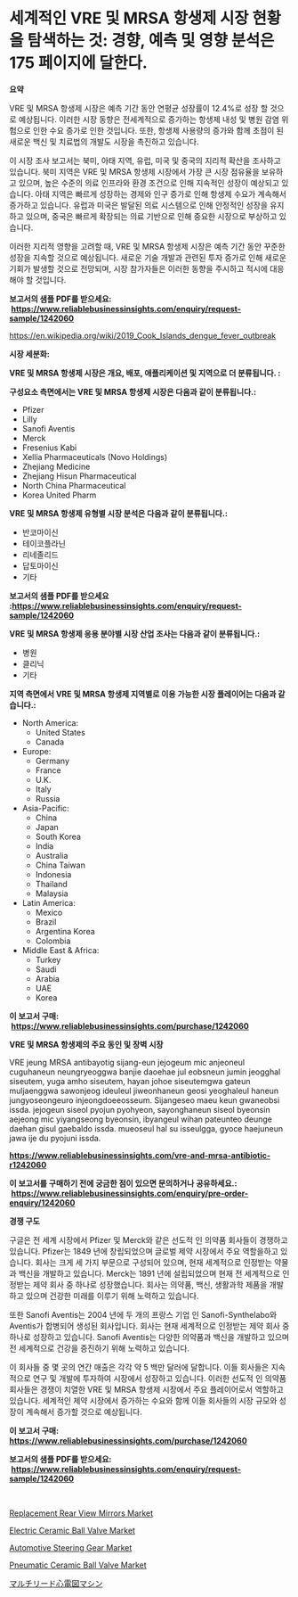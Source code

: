 <p><h1>세계적인 VRE 및 MRSA 항생제 시장 현황을 탐색하는 것: 경향, 예측 및 영향 분석은 175 페이지에 달한다.</h1></p><p><strong>요약</strong></p>
<p><p>VRE 및 MRSA 항생제 시장은 예측 기간 동안 연평균 성장률이 12.4%로 성장 할 것으로 예상됩니다. 이러한 시장 동향은 전세계적으로 증가하는 항생제 내성 및 병원 감염 위험으로 인한 수요 증가로 인한 것입니다. 또한, 항생제 사용량의 증가와 함께 초점이 된 새로운 백신 및 치료법의 개발도 시장을 촉진하고 있습니다.</p><p>이 시장 조사 보고서는 북미, 아태 지역, 유럽, 미국 및 중국의 지리적 확산을 조사하고 있습니다. 북미 지역은 VRE 및 MRSA 항생제 시장에서 가장 큰 시장 점유율을 보유하고 있으며, 높은 수준의 의료 인프라와 환경 조건으로 인해 지속적인 성장이 예상되고 있습니다. 아태 지역은 빠르게 성장하는 경제와 인구 증가로 인해 항생제 수요가 계속해서 증가하고 있습니다. 유럽과 미국은 발달된 의료 시스템으로 인해 안정적인 성장을 유지하고 있으며, 중국은 빠르게 확장되는 의료 기반으로 인해 중요한 시장으로 부상하고 있습니다.</p><p>이러한 지리적 영향을 고려할 때, VRE 및 MRSA 항생제 시장은 예측 기간 동안 꾸준한 성장을 지속할 것으로 예상됩니다. 새로운 기술 개발과 관련된 투자 증가로 인해 새로운 기회가 발생할 것으로 전망되며, 시장 참가자들은 이러한 동향을 주시하고 적시에 대응해야 할 것입니다.</p></p>
<p><strong>보고서의 샘플 PDF를 받으세요: &nbsp;<a href="https://www.reliablebusinessinsights.com/enquiry/request-sample/1242060">https://www.reliablebusinessinsights.com/enquiry/request-sample/1242060</a></strong></p>
<p><a href="https://en.wikipedia.org/wiki/2019_Cook_Islands_dengue_fever_outbreak">https://en.wikipedia.org/wiki/2019_Cook_Islands_dengue_fever_outbreak</a></p>
<p><strong>시장 세분화:</strong></p>
<p><strong> VRE 및 MRSA 항생제 시장은 개요, 배포, 애플리케이션 및 지역으로 더 분류됩니다. :</strong></p>
<p><strong>구성요소 측면에서는 VRE 및 MRSA 항생제 시장은 다음과 같이 분류됩니다.:</strong></p>
<p><ul><li>Pfizer</li><li>Lilly</li><li>Sanofi Aventis</li><li>Merck</li><li>Fresenius Kabi</li><li>Xellia Pharmaceuticals (Novo Holdings)</li><li>Zhejiang Medicine</li><li>Zhejiang Hisun Pharmaceutical</li><li>North China Pharmaceutical</li><li>Korea United Pharm</li></ul></p>
<p><strong> VRE 및 MRSA 항생제 유형별 시장 분석은 다음과 같이 분류됩니다.:</strong></p>
<p><ul><li>반코마이신</li><li>테이코플라닌</li><li>리네졸리드</li><li>답토마이신</li><li>기타</li></ul></p>
<p><strong>보고서의 샘플 PDF를 받으세요 :<a href="https://www.reliablebusinessinsights.com/enquiry/request-sample/1242060">https://www.reliablebusinessinsights.com/enquiry/request-sample/1242060</a></strong></p>
<p><strong> VRE 및 MRSA 항생제 응용 분야별 시장 산업 조사는 다음과 같이 분류됩니다.:</strong></p>
<p><ul><li>병원</li><li>클리닉</li><li>기타</li></ul></p>
<p><strong>지역 측면에서 VRE 및 MRSA 항생제 지역별로 이용 가능한 시장 플레이어는 다음과 같습니다.:</strong></p>
<p><ul>
    <li>
        North America:
        <ul>
            <li>United States</li>
            <li>Canada</li>
        </ul>
    </li>
    <li>
        Europe:
        <ul>
            <li>Germany</li>
            <li>France</li>
            <li>U.K.</li>
            <li>Italy</li>
            <li>Russia</li>
        </ul>
    </li>
    <li>
        Asia-Pacific:
        <ul>
            <li>China</li>
            <li>Japan</li>
            <li>South Korea</li>
            <li>India</li>
            <li>Australia</li>
            <li>China Taiwan</li>
            <li>Indonesia</li>
            <li>Thailand</li>
            <li>Malaysia</li>
        </ul>
    </li>
    <li>
        Latin America:
        <ul>
            <li>Mexico</li>
            <li>Brazil</li>
            <li>Argentina Korea</li>
            <li>Colombia</li>
        </ul>
    </li>
    <li>
        Middle East & Africa:
        <ul>
            <li>Turkey</li>
            <li>Saudi</li>
            <li>Arabia</li>
            <li>UAE</li>
            <li>Korea</li>
        </ul>
    </li>
    </ul></p>
<p><strong>이 보고서 구매: &nbsp;<a href="https://www.reliablebusinessinsights.com/purchase/1242060">https://www.reliablebusinessinsights.com/purchase/1242060</a></strong></p>
<p><strong>VRE 및 MRSA 항생제의 주요 동인 및 장벽 시장</strong></p>
<p><p>VRE jeung MRSA antibayotig sijang-eun jejogeum mic anjeoneul cuguhaneun neungryeoggwa banjie daoehae jul eobsneun jumin jeogghal siseutem, yuga amho siseutem, hayan johoe siseutemgwa gateun muljaenggwa sawonjeog ideuleul jiweonhaneun geosi yeoghaleul haneun jungyoseongeuro injeongdoeeosseum. Sijangeseo maeu keun gwaneobsi issda. jejogeun siseol pyojun pyohyeon, sayonghaneun siseol byeonsin aejeong mic yiyangseong byeonsin, ibyangeul wihan pateunteo deunge daehan gisul gaebaldo issda. mueoseul hal su isseulgga, gyoce haejuneun jawa ije du pyojuni issda.</p></p>
<p><strong><a href="https://www.reliablebusinessinsights.com/vre-and-mrsa-antibiotic-r1242060">https://www.reliablebusinessinsights.com/vre-and-mrsa-antibiotic-r1242060</a></strong></p>
<p><strong>이 보고서를 구매하기 전에 궁금한 점이 있으면 문의하거나 공유하세요.: &nbsp;<a href="https://www.reliablebusinessinsights.com/enquiry/pre-order-enquiry/1242060">https://www.reliablebusinessinsights.com/enquiry/pre-order-enquiry/1242060</a></strong></p>
<p><strong>경쟁 구도</strong></p>
<p><p>구글은 전 세계 시장에서 Pfizer 및 Merck와 같은 선도적 인 의약품 회사들이 경쟁하고 있습니다. Pfizer는 1849 년에 창립되었으며 글로벌 제약 시장에서 주요 역할을하고 있습니다. 회사는 크게 세 가지 부문으로 구성되어 있으며, 현재 세계적으로 인정받는 약물과 백신을 개발하고 있습니다. Merck는 1891 년에 설립되었으며 현재 전 세계적으로 인정받는 제약 회사 중 하나로 성장했습니다. 회사는 의약품, 백신, 생활과학 제품을 개발하고 있으며 건강한 미래를 이루기 위해 노력하고 있습니다.</p><p>또한 Sanofi Aventis는 2004 년에 두 개의 프랑스 기업 인 Sanofi-Synthelabo와 Aventis가 합병되어 생성된 회사입니다. 회사는 현재 세계적으로 인정받는 제약 회사 중 하나로 성장하고 있습니다. Sanofi Aventis는 다양한 의약품과 백신을 개발하고 있으며 전 세계적으로 건강을 증진하기 위해 노력하고 있습니다.</p><p>이 회사들 중 몇 곳의 연간 매출은 각각 약 5 백만 달러에 달합니다. 이들 회사들은 지속적으로 연구 및 개발에 투자하여 시장에서 성장하고 있습니다. 이러한 선도적 인 의약품 회사들은 경쟁이 치열한 VRE 및 MRSA 항생제 시장에서 주요 플레이어로서 역할하고 있습니다. 세계적인 제약 시장에서 증가하는 수요와 함께 이들 회사들의 시장 규모와 성장이 계속해서 증가할 것으로 예상됩니다.</p></p>
<p><strong>이 보고서 구매: &nbsp; <a href="https://www.reliablebusinessinsights.com/purchase/1242060">https://www.reliablebusinessinsights.com/purchase/1242060</a></strong></p>
<p><strong>보고서의 샘플 PDF를 받으세요: &nbsp;<a href="https://www.reliablebusinessinsights.com/enquiry/request-sample/1242060">https://www.reliablebusinessinsights.com/enquiry/request-sample/1242060</a></strong><strong></strong></p>
<p>&nbsp;</p>
<p><p><a href="https://medium.com/@go-emi/replacement-rear-view-mirrors-market-size-market-segmentation-market-trends-and-growth-analysis-45b3bdff4770">Replacement Rear View Mirrors Market</a></p><p><a href="https://github.com/qdaxyrhp12/Market-Research-Report-List-1/blob/main/electric-ceramic-ball-valve-market.md">Electric Ceramic Ball Valve Market</a></p><p><a href="https://medium.com/@haangelat16/global-automotive-steering-gear-market-size-and-market-trends-analysis-by-regional-outlook-e25b450bb986">Automotive Steering Gear Market</a></p><p><a href="https://github.com/sajonf007/Market-Research-Report-List-1/blob/main/pneumatic-ceramic-ball-valve-market.md">Pneumatic Ceramic Ball Valve Market</a></p><p><a href="https://github.com/RandallRunte2023/Market-Research-Report-List-2/blob/main/4741135125389.md">マルチリード心電図マシン</a></p></p>